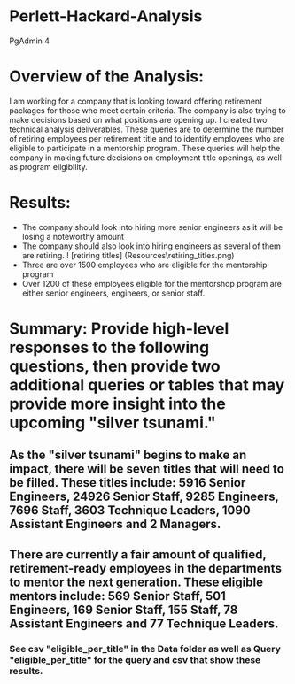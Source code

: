 # Perlett-Hackard-Analysis
PgAdmin 4

# Overview of the Analysis:
I am working for a company that is looking toward offering retirement packages for those who meet certain criteria. The company is also trying to make decisions based on what positions are opening up. I created two technical analysis deliverables. These queries are to determine the number of retiring employees per retirement title and to identify employees who are eligible to participate in a mentorship program. These queries will help the company in making future decisions on employment title openings, as well as program eligibility. 



# Results: 
- The company should look into hiring more senior engineers as it will be losing a noteworthy amount
- The company should also look into hiring engineers as several of them are retiring.
! [retiring titles] (Resources\retiring_titles.png)
- Three are over 1500 employees who are eligible for the mentorship program
- Over 1200 of these employees eligible for the mentorshop program are either senior engineers, engineers, or senior staff. 



# Summary: Provide high-level responses to the following questions, then provide two additional queries or tables that may provide more insight into the upcoming "silver tsunami."
## As the "silver tsunami" begins to make an impact, there will be seven titles that will need to be filled. These titles include: 5916 Senior Engineers, 24926 Senior Staff, 9285 Engineers, 7696 Staff, 3603 Technique Leaders, 1090 Assistant Engineers and 2 Managers. 
## There are currently a fair amount of qualified, retirement-ready employees in the departments to mentor the next generation. These eligible mentors include: 569 Senior Staff, 501 Engineers, 169 Senior Staff, 155 Staff, 78 Assistant Engineers and 77 Technique Leaders.  
### See csv "eligible_per_title" in the Data folder as well as Query "eligible_per_title" for the query and csv that show these results.   
